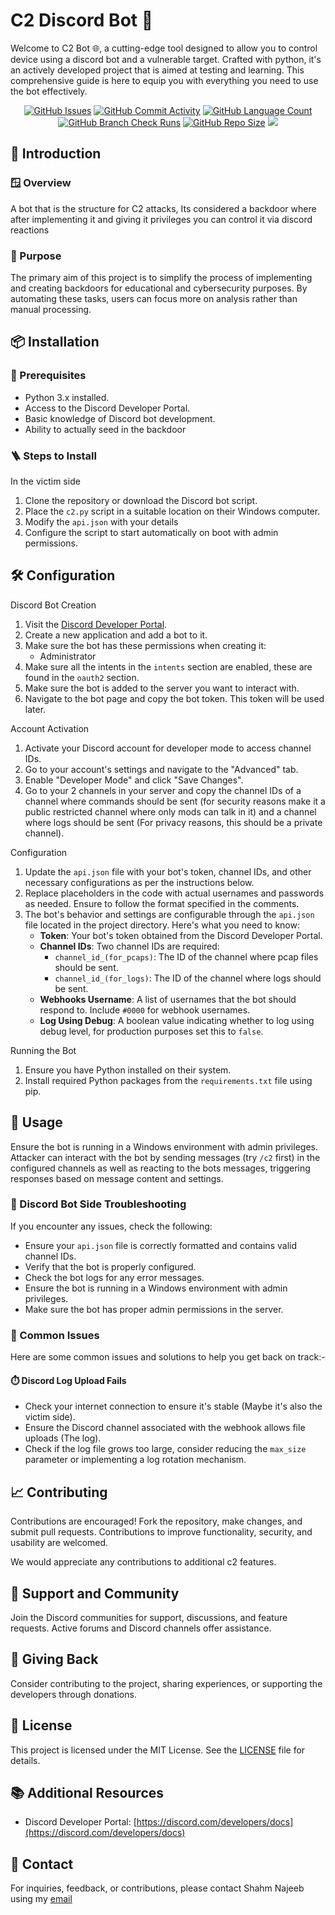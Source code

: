 # C2 Discord Bot 📎


Welcome to C2 Bot 🌐,
a cutting-edge tool
designed to allow you to control device using a discord bot and a vulnerable target.
Crafted with python,
it's an actively developed project that is
aimed at testing and learning.
This comprehensive guide is here to equip you with everything you need to use the bot effectively.

<div align="center">
    <a href="https://github.com/DefinetlyNotAI/C2_Discord_Bot/issues"><img src="https://img.shields.io/github/issues/DefinetlyNotAI/C2_Discord_Bot" alt="GitHub Issues"></a>
    <a href="https://github.com/DefinetlyNotAI/C2_Discord_Bot/graphs/commit-activity"><img src="https://img.shields.io/github/commit-activity/t/DefinetlyNotAI/C2_Discord_Bot" alt="GitHub Commit Activity"></a>
    <a href="https://github.com/DefinetlyNotAI/C2_Discord_Bot/languages"><img src="https://img.shields.io/github/languages/count/DefinetlyNotAI/C2_Discord_Bot" alt="GitHub Language Count"></a>
    <a href="https://github.com/DefinetlyNotAI/C2_Discord_Bot/actions"><img src="https://img.shields.io/github/check-runs/DefinetlyNotAI/C2_Discord_Bot/main" alt="GitHub Branch Check Runs"></a>
    <a href="https://github.com/DefinetlyNotAI/C2_Discord_Bot"><img src="https://img.shields.io/github/repo-size/DefinetlyNotAI/C2_Discord_Bot" alt="GitHub Repo Size"></a>
    <a href="https://codeclimate.com/github/DefinetlyNotAI/C2_Discord_Bot/maintainability"><img src="https://api.codeclimate.com/v1/badges/cca8650d94930ae7382f/maintainability" /></a>
</div>

## 📜 Introduction

### 🪟 Overview

A bot that is the structure for C2 attacks, Its considered a backdoor where after implementing it
and giving it privileges you can control it via discord reactions

### 📖 Purpose

The primary aim of this project is to simplify
the process of implementing and creating backdoors
for educational and cybersecurity purposes.
By automating these tasks, users can focus more on analysis rather than manual processing.

## 📦 Installation

### 📄 Prerequisites

- Python 3.x installed.
- Access to the Discord Developer Portal.
- Basic knowledge of Discord bot development.
- Ability to actually seed in the backdoor

### 🪜 Steps to Install

In the victim side
1. Clone the repository or download the Discord bot script.
2. Place the `c2.py` script in a suitable location on their Windows computer.
3. Modify the `api.json` with your details
4. Configure the script to start automatically on boot with admin permissions.

## 🛠️ Configuration

Discord Bot Creation
1. Visit the [Discord Developer Portal](https://discord.com/developers/applications).
2. Create a new application and add a bot to it.
3. Make sure the bot has these permissions when creating it:
   - Administrator
4. Make sure all the intents in the `intents` section are enabled, these are found in the `oauth2` section.
5. Make sure the bot is added to the server you want to interact with.
6. Navigate to the bot page and copy the bot token. This token will be used later.

Account Activation
1. Activate your Discord account for developer mode to access channel IDs.
2. Go to your account's settings and navigate to the "Advanced" tab.
3. Enable "Developer Mode" and click "Save Changes".
4. Go to your 2 channels in your server and copy the channel IDs of a channel where commands should be sent (for security reasons make it a public restricted channel where only mods can talk in it) and a channel where logs should be sent (For privacy reasons, this should be a private channel).

Configuration
1. Update the `api.json` file with your bot's token, channel IDs, and other necessary configurations as per the instructions below.
2. Replace placeholders in the code with actual usernames and passwords as needed. Ensure to follow the format specified in the comments.
3. The bot's behavior and settings are configurable through the `api.json` file located in the project directory. Here's what you need to know:
   - **Token**: Your bot's token obtained from the Discord Developer Portal.
   - **Channel IDs**: Two channel IDs are required:
      - `channel_id_(for_pcaps)`: The ID of the channel where pcap files should be sent.
      - `channel_id_(for_logs)`: The ID of the channel where logs should be sent.
   - **Webhooks Username**: A list of usernames that the bot should respond to. Include `#0000` for webhook usernames.
   - **Log Using Debug**: A boolean value indicating whether to log using debug level, for production purposes set this to `false`.


Running the Bot
1. Ensure you have Python installed on their system.
2. Install required Python packages from the `requirements.txt` file using pip.

## 🚦 Usage

Ensure the bot is running in a Windows environment with admin privileges.
Attacker can interact with the bot by sending messages (try `/c2` first) in the configured channels
as well as reacting to the bots messages,
triggering responses based on message content and settings.

### 🤖 Discord Bot Side Troubleshooting
If you encounter any issues, check the following:
- Ensure your `api.json` file is correctly formatted and contains valid channel IDs.
- Verify that the bot is properly configured.
- Check the bot logs for any error messages.
- Ensure the bot is running in a Windows environment with admin privileges.
- Make sure the bot has proper admin permissions in the server.

### 💬 Common Issues
Here are some common issues and solutions to help you get back on track:-

#### ⏱️ Discord Log Upload Fails
- Check your internet connection to ensure it's stable (Maybe it's also the victim side).
- Ensure the Discord channel associated with the webhook allows file uploads (The log).
- Check if the log file grows too large, consider reducing the `max_size` parameter or implementing a log rotation mechanism.

## 📈 Contributing

Contributions are encouraged! Fork the repository, make changes, and submit pull requests.
Contributions to improve functionality, security, and usability are welcomed.

We would appreciate any contributions to additional c2 features.

## 📢 Support and Community

Join the Discord communities for support, discussions, and feature requests. 
Active forums and Discord channels offer assistance.

## 🌟 Giving Back

Consider contributing to the project, sharing experiences, or supporting the developers through donations.

## 📜 License

This project is licensed under the MIT License. See the [LICENSE](LICENSE) file for details.

## 📚 Additional Resources

- Discord Developer Portal: [https://discord.com/developers/docs](https://discord.com/developers/docs)

## 📧 Contact

For inquiries, feedback, or contributions,
please contact Shahm Najeeb using my [email](mailto:Nirt_12023@outlook.com)
